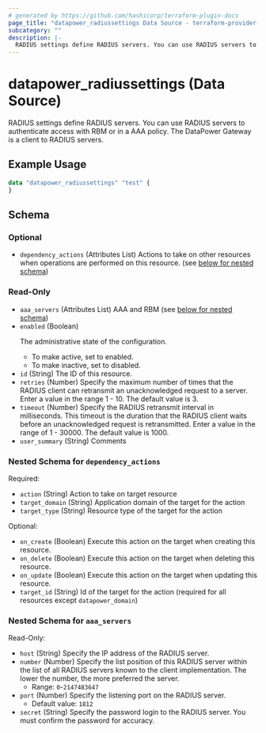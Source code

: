 ```yaml
---
# generated by https://github.com/hashicorp/terraform-plugin-docs
page_title: "datapower_radiussettings Data Source - terraform-provider-datapower"
subcategory: ""
description: |-
  RADIUS settings define RADIUS servers. You can use RADIUS servers to authenticate access with RBM or in a AAA policy. The DataPower Gateway is a client to RADIUS servers.
---
```


# datapower_radiussettings (Data Source)

RADIUS settings define RADIUS servers. You can use RADIUS servers to authenticate access with RBM or in a AAA policy. The DataPower Gateway is a client to RADIUS servers.

## Example Usage

```terraform
data "datapower_radiussettings" "test" {
}
```

<!-- schema generated by tfplugindocs -->
## Schema

### Optional

- `dependency_actions` (Attributes List) Actions to take on other resources when operations are performed on this resource. (see [below for nested schema](#nestedatt--dependency_actions))

### Read-Only

- `aaa_servers` (Attributes List) AAA and RBM (see [below for nested schema](#nestedatt--aaa_servers))
- `enabled` (Boolean) <p>The administrative state of the configuration.</p><ul><li>To make active, set to enabled.</li><li>To make inactive, set to disabled.</li></ul>
- `id` (String) The ID of this resource.
- `retries` (Number) Specify the maximum number of times that the RADIUS client can retransmit an unacknowledged request to a server. Enter a value in the range 1 - 10. The default value is 3.
- `timeout` (Number) Specify the RADIUS retransmit interval in milliseconds. This timeout is the duration that the RADIUS client waits before an unacknowledged request is retransmitted. Enter a value in the range of 1 - 30000. The default value is 1000.
- `user_summary` (String) Comments

<a id="nestedatt--dependency_actions"></a>
### Nested Schema for `dependency_actions`

Required:

- `action` (String) Action to take on target resource
- `target_domain` (String) Application domain of the target for the action
- `target_type` (String) Resource type of the target for the action

Optional:

- `on_create` (Boolean) Execute this action on the target when creating this resource.
- `on_delete` (Boolean) Execute this action on the target when deleting this resource.
- `on_update` (Boolean) Execute this action on the target when updating this resource.
- `target_id` (String) Id of the target for the action (required for all resources except `datapower_domain`)


<a id="nestedatt--aaa_servers"></a>
### Nested Schema for `aaa_servers`

Read-Only:

- `host` (String) Specify the IP address of the RADIUS server.
- `number` (Number) Specify the list position of this RADIUS server within the list of all RADIUS servers known to the client implementation. The lower the number, the more preferred the server.
  - Range: `0`-`2147483647`
- `port` (Number) Specify the listening port on the RADIUS server.
  - Default value: `1812`
- `secret` (String) Specify the password login to the RADIUS server. You must confirm the password for accuracy.
